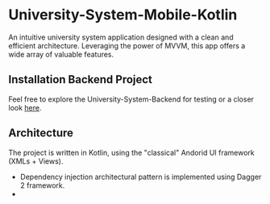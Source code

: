 # University-System-Mobile-Kotlin
An intuitive university system application designed with a clean and efficient architecture. Leveraging the power of MVVM, this app offers a wide array of valuable features.

## Installation Backend Project
 Feel free to explore the University-System-Backend for testing or a closer look <a href="https://github.com/SabirHalil/University-System-Backend">here</a>.
  
## Architecture
 The project is written in Kotlin, using the "classical" Andorid UI framework (XMLs + Views).
 - Dependency injection architectural pattern is implemented using Dagger 2 framework.
 - 


